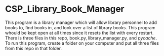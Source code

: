 # CSP_Library_Book_Manager
This program is a library manager which will allow library personnel to add books to, find books in, and look over a list of library books. This program whould be kept open at all times since it resets the list with every restart. There is three files in this repo, book.py, library_manager.py, and _pycache_. To run this program, create a folder on your computer and put all three files from this repo in that folder.
